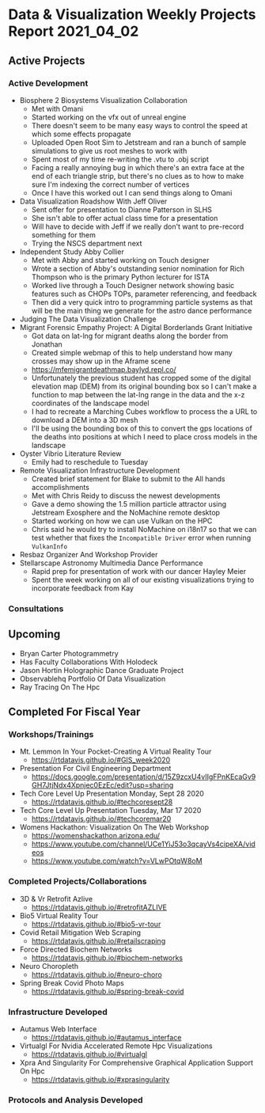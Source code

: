 # Data & Visualization Weekly Projects Report 2021_04_02

## Active Projects 


### Active Development 

* Biosphere 2 Biosystems Visualization Collaboration 
	 * Met with Omani
	 * Started working on the vfx out of unreal engine
	 * There doesn't seem to be many easy ways to control the speed at which some effects propagate
	 * Uploaded Open Root Sim to Jetstream and ran a bunch of sample simulations to give us root meshes to work with
	 * Spent most of my time re-writing the .vtu to .obj script
	 * Facing a really annoying bug in which there's an extra face at the end of each triangle strip, but there's no clues as to how to make sure I'm indexing the correct number of vertices
	 * Once I have this worked out I can send things along to Omani
* Data Visualization Roadshow With Jeff Oliver 
	 * Sent offer for presentation to Dianne Patterson in SLHS
	 * She isn't able to offer actual class time for a presentation
	 * Will have to decide with Jeff if we really don't want to pre-record something for them
	 * Trying the NSCS department next
* Independent Study Abby Collier 
	 * Met with Abby and started working on Touch designer
	 * Wrote a section of Abby's outstanding senior nomination for Rich Thompson who is the primary Python lecturer for ISTA
	 * Worked live through a Touch Designer network showing basic features such as CHOPs TOPs, parameter referencing, and feedback
	 * Then did a very quick intro to programming particle systems as that will be the main thing we generate for the astro dance performance
* Judging The Data Visualization Challenge 
* Migrant Forensic Empathy Project: A Digital Borderlands Grant Initiative 
	 * Got data on lat-lng for migrant deaths along the border from Jonathan
	 * Created simple webmap of this to help understand how many crosses may show up in the Aframe scene
	 * https://mfemigrantdeathmap.baylyd.repl.co/
	 * Unfortunately the previous student has cropped some of the digital elevation map (DEM) from its original bounding box so I can't make a function to map between the lat-lng range in the data and the x-z coordinates  of the landscape model
	 * I had to recreate a Marching Cubes workflow to process the a URL to download a DEM into a 3D mesh
	 * I'll be using the bounding box of this to convert the gps locations of the deaths into positions at which I need to place cross models in the landscape
* Oyster Vibrio Literature Review 
	 * Emily had to reschedule to Tuesday
* Remote Visualization Infrastructure Development 
	 * Created brief statement for Blake to submit to the All hands accomplishments
	 * Met with Chris Reidy to discuss the newest developments
	 * Gave a demo showing the 1.5 million particle attractor using Jetstream Exosphere and the NoMachine remote desktop
	 * Started working on how we can use Vulkan on the HPC
	 * Chris said he would try to install NoMachine on i18n17 so that we can test whether that fixes the `Incompatible Driver` error when running `VulkanInfo`
* Resbaz Organizer And Workshop Provider 
* Stellarscape Astronomy Multimedia Dance Performance 
	 * Rapid prep for presentation of work with our dancer Hayley Meier
	 * Spent the week working on all of our existing visualizations trying to incorporate feedback from Kay


### Consultations 


## Upcoming 

* Bryan Carter Photogrammetry 
* Has Faculty Collaborations With Holodeck 
* Jason Hortin Holographic Dance Graduate Project 
* Observablehq Portfolio Of Data Visualization 
* Ray Tracing On The Hpc 


## Completed For Fiscal Year 



### Workshops/Trainings 

* Mt. Lemmon In Your Pocket-Creating A Virtual Reality Tour 
	 * https://rtdatavis.github.io/#GIS_week2020 
* Presentation For Civil Engineering Department 
	 * https://docs.google.com/presentation/d/15Z9zcxU4vIIgFPnKEcaGv9GH7JtjNdx4Xpnjec0EzEc/edit?usp=sharing 
* Tech Core Level Up Presentation Monday, Sept 28 2020 
	 * https://rtdatavis.github.io/#techcoresept28 
* Tech Core Level Up Presentation Tuesday, Mar 17 2020 
	 * https://rtdatavis.github.io/#techcoremar20 
* Womens Hackathon: Visualization On The Web Workshop 
	 * https://womenshackathon.arizona.edu/ 
	 * https://www.youtube.com/channel/UCe1YiJ53o3qcayVs4cipeXA/videos 
	 * https://www.youtube.com/watch?v=VLwPOtqW8oM 


### Completed Projects/Collaborations 

* 3D & Vr Retrofit Azlive 
	 * https://rtdatavis.github.io/#retrofitAZLIVE 
* Bio5 Virtual Reality Tour 
	 * https://rtdatavis.github.io/#bio5-vr-tour 
* Covid Retail Mitigation Web Scraping 
	 * https://rtdatavis.github.io/#retailscraping 
* Force Directed Biochem Networks 
	 * https://rtdatavis.github.io/#biochem-networks 
* Neuro Choropleth 
	 * https://rtdatavis.github.io/#neuro-choro 
* Spring Break Covid Photo Maps 
	 * https://rtdatavis.github.io/#spring-break-covid 


### Infrastructure Developed 

* Autamus Web Interface 
	 * https://rtdatavis.github.io/#autamus_interface 
* Virtualgl For Nvidia Accelerated Remote Hpc Visualizations 
	 * https://rtdatavis.github.io/#virtualgl 
* Xpra And Singularity For Comprehensive Graphical Application Support On Hpc 
	 * https://rtdatavis.github.io/#xprasingularity 


### Protocols and Analysis Developed 

